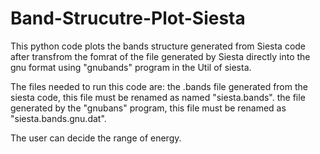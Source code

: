 # Band-Strucutre-Plot-Siesta
This python code plots the bands structure generated from Siesta code after transfrom the fomrat of the file generated by Siesta directly into the gnu format using "gnubands" program in the Util of siesta.

The files needed to run this code are:
    the .bands file generated from the siesta code, this file must be renamed as named "siesta.bands".
    the file generated by the "gnubans" program, this file must be renamed as "siesta.bands.gnu.dat".
    
The user can decide the range of energy.
